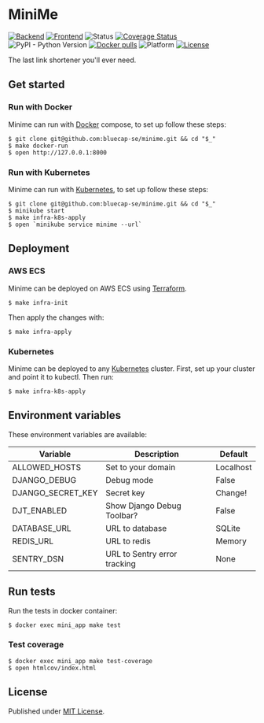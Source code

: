 # MiniMe

[![Backend](https://github.com/bluecap-se/minime/actions/workflows/backend.yml/badge.svg)](https://github.com/bluecap-se/minime/actions/workflows/backend.yml)
[![Frontend](https://github.com/bluecap-se/minime/actions/workflows/frontend.yml/badge.svg)](https://github.com/bluecap-se/minime/actions/workflows/frontend.yml)
![Status](https://img.shields.io/badge/status-stable-brightgreen.svg)
[![Coverage Status](https://coveralls.io/repos/github/bluecap-se/minime/badge.svg?branch=develop&gh)](https://coveralls.io/github/bluecap-se/minime?branch=develop)
![PyPI - Python Version](https://img.shields.io/badge/python-3.10-blue.svg)
[![Docker pulls](https://img.shields.io/docker/pulls/bluecap/minime)](https://hub.docker.com/r/bluecap/minime)
![Platform](https://img.shields.io/badge/platform-win%20%7C%20lin%20%7C%20osx-lightgrey.svg)
[![License](https://img.shields.io/badge/license-MIT-blue.svg)](https://github.com/bluecap-se/minime/blob/master/LICENSE)

The last link shortener you'll ever need.

## Get started

### Run with Docker

Minime can run with [Docker](https://www.docker.com) compose, to set up follow these steps:

```
$ git clone git@github.com:bluecap-se/minime.git && cd "$_"
$ make docker-run
$ open http://127.0.0.1:8000
```

### Run with Kubernetes

Minime can run with [Kubernetes](https://kubernetes.io), to set up follow these steps:

```
$ git clone git@github.com:bluecap-se/minime.git && cd "$_"
$ minikube start
$ make infra-k8s-apply
$ open `minikube service minime --url`
```

## Deployment

### AWS ECS

Minime can be deployed on AWS ECS using [Terraform](https://www.terraform.io).

```
$ make infra-init
```

Then apply the changes with:

```
$ make infra-apply
```

### Kubernetes

Minime can be deployed to any [Kubernetes](https://kubernetes.io) cluster.
First, set up your cluster and point it to kubectl. Then run:

```
$ make infra-k8s-apply
```

## Environment variables

These environment variables are available:

| Variable          | Description                  | Default   |
| ----------------- | ---------------------------- | --------- |
| ALLOWED_HOSTS     | Set to your domain           | Localhost |
| DJANGO_DEBUG      | Debug mode                   | False     |
| DJANGO_SECRET_KEY | Secret key                   | Change!   |
| DJT_ENABLED       | Show Django Debug Toolbar?   | False     |
| DATABASE_URL      | URL to database              | SQLite    |
| REDIS_URL         | URL to redis                 | Memory    |
| SENTRY_DSN        | URL to Sentry error tracking | None      |

## Run tests

Run the tests in docker container:

```
$ docker exec mini_app make test
```

### Test coverage

```
$ docker exec mini_app make test-coverage
$ open htmlcov/index.html
```

## License

Published under [MIT License](https://github.com/bluecap-se/minime/blob/master/LICENSE).
